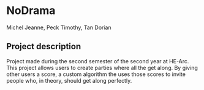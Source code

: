 # NoDrama
Michel Jeanne, Peck Timothy, Tan Dorian

## Project description
Project made during the second semester of the second year at HE-Arc.  
This project allows users to create parties where all the get along. By giving other users a score, a custom algorithm the uses those scores to invite people who, in theory, should get along perfectly.
